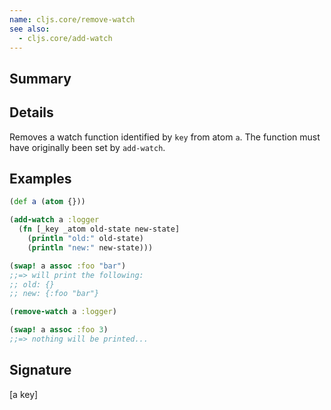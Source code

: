 ```yaml
---
name: cljs.core/remove-watch
see also:
  - cljs.core/add-watch
---
```


## Summary

## Details

Removes a watch function identified by `key` from atom `a`.  The function must
have originally been set by `add-watch`.

## Examples

```clj
(def a (atom {}))

(add-watch a :logger
  (fn [_key _atom old-state new-state]
    (println "old:" old-state)
    (println "new:" new-state)))

(swap! a assoc :foo "bar")
;;=> will print the following:
;; old: {}
;; new: {:foo "bar"}

(remove-watch a :logger)

(swap! a assoc :foo 3)
;;=> nothing will be printed...
```

## Signature
[a key]
